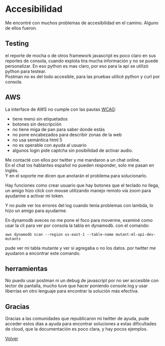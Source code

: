 # Accesibilidad

Me encontré con muchos problemas de accesibilidad en el camino. Alguno de ellos fueron.

## Testing

el reporte de mocha o de otros framework javascript es poco claro en sus reportes de consola, cuando explota tira mucha información y no se puede personalizar. En eso python es mas claro, por eso para la api se utilizó python para testear.  
Postman no es del todo accesible, para las pruebas utilicé python y curl por consola.

## AWS

La interface de AWS no cumple con las pautas [WCAG](https://www.w3.org/WAI/standards-guidelines/wcag/):

- tiene menú sin etiquetados
- botones sin descripción
- no tiene miga de pan para saber donde estás
- no pone encabezados para describir zonas de la web
- no usa semántica html 5
- no es operable con ayuda al usuario
- algunos login pide captcha sin posibilidad de activar audio.

Me contacté con ellos por twitter y me mandaron a un chat online.  
En el chat los hablantes español no pueden responder, solo me pasan en inglés.  
Y en el soporte me dicen que anotarán el problema para solucionarlo.

Hay funciones como crear usuario que hay botones que el teclado no llega, un amigo hizo click con mouse utilizando manejo remoto vía zoom para ayudarme a activar mi token.

Y no pude ver los errores del log cuando tenía problemas con lambda, lo hizo un amigo para ayudarme.

En dynamodb aveces no me pone el foco para moverme, examiné como usar la cli para ver por consola la tabla en dynamodb. con el comando:

```
aws dynamodb scan --region us-east-1 --table-name mutant-ml-api-dev-mutants
```

pude ver mi tabla mutante y ver si agregaba o no los datos. por twitter me ayudaron a encontrar este comando.

## herramientas

No puedo usar postman ni un debug de javascript por no ser accesible con lector de pantalla, mucho tuve que hacer poniendo console.log y usar liberrías en otro lenguaje para encontrar la solución más efectiva.

## Gracias

Gracias a las comunidades que republicaron mi twitter de ayuda, pude acceder estos días a ayuda para encontrar soluciones a estas dificultades de cloud, que la documentación es poco clara, y hay pocos ejemplos.

[Volver](../README.md)